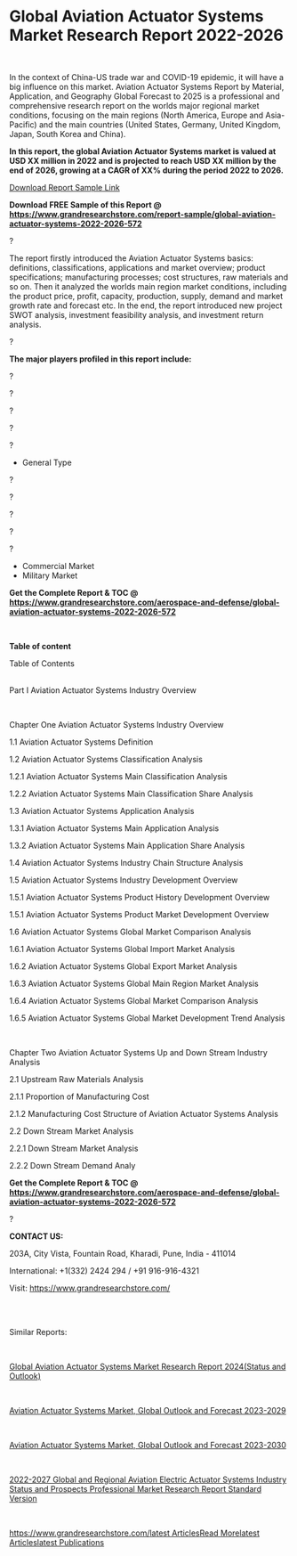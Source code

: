 <h1>Global Aviation Actuator Systems Market Research Report 2022-2026</h1><br/><p>In the context of China-US trade war and COVID-19 epidemic, it will have a big influence on this market. Aviation Actuator Systems Report by Material, Application, and Geography Global Forecast to 2025 is a professional and comprehensive research report on the worlds major regional market conditions, focusing on the main regions (North America, Europe and Asia-Pacific) and the main countries (United States, Germany, United Kingdom, Japan, South Korea and China).</p>
 
 
 
 <p><strong>In this report, the global Aviation Actuator Systems market is valued at USD XX million in 2022 and is projected to reach USD XX million by the end of 2026, growing at a <strong>CAGR</strong> of XX% during the period 2022 to 2026.</strong></p>
 
 
 
 <p><a href="https://www.grandresearchstore.com/mr-admin/report-sample/global-aviation-actuator-systems-2022-2026-572">Download Report Sample Link</a></p>
 
 
 
 <div><b>Download FREE Sample of this Report @ <a href="https://www.grandresearchstore.com/report-sample/global-aviation-actuator-systems-2022-2026-572">https://www.grandresearchstore.com/report-sample/global-aviation-actuator-systems-2022-2026-572</a></b></div>
 
 
 
 <p>? </p>
 
 
 
 <p>The report firstly introduced the Aviation Actuator Systems basics: definitions, classifications, applications and market overview; product specifications; manufacturing processes; cost structures, raw materials and so on. Then it analyzed the worlds main region market conditions, including the product price, profit, capacity, production, supply, demand and market growth rate and forecast etc. In the end, the report introduced new project SWOT analysis, investment feasibility analysis, and investment return analysis.</p>
 
 
 
 <p>? </p>
 
 
 
 <p><strong>The <strong>major players</strong> profiled in this report include:</strong></p>
 
 
 
 <p>? </p>
 
 
 
 <p>? </p>
 
 
 
 <p>? </p>
 
 
 
 <p>? </p>
 
 
 
 <p>? </p>
 
 
 
 <ul>
 
 <li>General Type</li>
 
 </ul>
 
 
 
 <p>? </p>
 
 
 
 <p>? </p>
 
 
 
 <p>? </p>
 
 
 
 <p>? </p>
 
 
 
 <p>? </p>
 
 
 
 <ul>
 
 <li>Commercial Market</li>
 
 <li>Military Market</li>
 
 </ul>
 
 
 
 <div><b>Get the Complete Report & TOC @ <a href="https://www.grandresearchstore.com/aerospace-and-defense/global-aviation-actuator-systems-2022-2026-572">https://www.grandresearchstore.com/aerospace-and-defense/global-aviation-actuator-systems-2022-2026-572</a></b></div>
 
 
 
 <p><br />
 
 <b>Table of content</b></p>
 
 
 
 <p>Table of Contents<br />
 
 <br />
 
 Part I Aviation Actuator Systems Industry Overview<br />
 
 <br />
 
 Chapter One Aviation Actuator Systems Industry Overview<br />
 
 1.1 Aviation Actuator Systems Definition<br />
 
 1.2 Aviation Actuator Systems Classification Analysis<br />
 
 1.2.1 Aviation Actuator Systems Main Classification Analysis<br />
 
 1.2.2 Aviation Actuator Systems Main Classification Share Analysis<br />
 
 1.3 Aviation Actuator Systems Application Analysis<br />
 
 1.3.1 Aviation Actuator Systems Main Application Analysis<br />
 
 1.3.2 Aviation Actuator Systems Main Application Share Analysis<br />
 
 1.4 Aviation Actuator Systems Industry Chain Structure Analysis<br />
 
 1.5 Aviation Actuator Systems Industry Development Overview<br />
 
 1.5.1 Aviation Actuator Systems Product History Development Overview<br />
 
 1.5.1 Aviation Actuator Systems Product Market Development Overview<br />
 
 1.6 Aviation Actuator Systems Global Market Comparison Analysis<br />
 
 1.6.1 Aviation Actuator Systems Global Import Market Analysis<br />
 
 1.6.2 Aviation Actuator Systems Global Export Market Analysis<br />
 
 1.6.3 Aviation Actuator Systems Global Main Region Market Analysis<br />
 
 1.6.4 Aviation Actuator Systems Global Market Comparison Analysis<br />
 
 1.6.5 Aviation Actuator Systems Global Market Development Trend Analysis<br />
 
 <br />
 
 Chapter Two Aviation Actuator Systems Up and Down Stream Industry Analysis<br />
 
 2.1 Upstream Raw Materials Analysis<br />
 
 2.1.1 Proportion of Manufacturing Cost<br />
 
 2.1.2 Manufacturing Cost Structure of Aviation Actuator Systems Analysis<br />
 
 2.2 Down Stream Market Analysis<br />
 
 2.2.1 Down Stream Market Analysis<br />
 
 2.2.2 Down Stream Demand Analy</p>
 
 
 
 <div><b>Get the Complete Report & TOC @ <a href="https://www.grandresearchstore.com/aerospace-and-defense/global-aviation-actuator-systems-2022-2026-572">https://www.grandresearchstore.com/aerospace-and-defense/global-aviation-actuator-systems-2022-2026-572</a></b></div>
 
 
 
 <p>? </p>
 
 
 
 <p><b>CONTACT US:</b><br />
 
 203A, City Vista, Fountain Road, Kharadi, Pune, India - 411014<br />
 
 International: +1(332) 2424 294 / +91 916-916-4321<br />
 
 Visit: <a href="https://www.grandresearchstore.com/">https://www.grandresearchstore.com/</a><br />
 
 <br />
 
 <br />
 
 Similar Reports:<br />
 
 <br />
 
 <a href="https://www.grandresearchstore.com/semiconductor-and-electronics/global-aviation-actuator-systems-2024-983">Global Aviation Actuator Systems Market Research Report 2024(Status and Outlook)</a><br />
 
 <br />
 
 <a href="https://www.grandresearchstore.com/semiconductor-and-electronics/global-aviation-actuator-systems-forecast-2023-2029-651">Aviation Actuator Systems Market, Global Outlook and Forecast 2023-2029</a><br />
 
 <br />
 
 <a href="https://www.grandresearchstore.com/semiconductor-and-electronics/global-aviation-actuator-systems-forecast-2023-2030-78">Aviation Actuator Systems Market, Global Outlook and Forecast 2023-2030</a><br />
 
 <br />
 
 <a href="https://www.grandresearchstore.com/machines/global-regional-aviation-electric-actuator-systems-2022-2027-852">2022-2027 Global and Regional Aviation Electric Actuator Systems Industry Status and Prospects Professional Market Research Report Standard Version</a><br />
 
 <br />
 
 <a href="https://gyeongbokgung.com">https://www.grandresearchstore.com/</a><a href="https://hallyeomaritime.com">latest Articles</a><a href="https://jingwansa.com">Read More</a><a href="https://nguoiviet.jp/">latest Articles</a><a href="https://www.intelmarketresearch.com/">latest Publications</a></p>